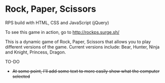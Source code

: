 # Rock, Paper, Scissors
RPS build with HTML, CSS and JavaScript (jQuery)

To see this game in action, go to http://rockps.surge.sh/

This is a dynamic game of Rock, Paper, Scissors that allows you to play different versions of the game.
Current versions include: Bear, Hunter, Ninja and Knight, Princess, Dragon.

TO-DO
- ~~At some point, I'll add some text to more easily show what the computer selected~~
